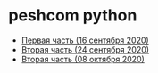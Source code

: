 peshcom python 
===

- [Первая часть (16 сентября 2020)](16_09_2020/README.md)
- [Вторая часть (24 сентября 2020)](24_09_2020/README.md)
- [Вторая часть (08 октября 2020)](08_10_2020/README.md)
